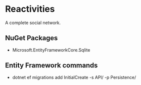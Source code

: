 # Reactivities

A complete social network.

## NuGet Packages

- Microsoft.EntityFrameworkCore.Sqlite

## Entity Framework commands

- dotnet ef migrations add InitialCreate -s API/ -p Persistence/

## 